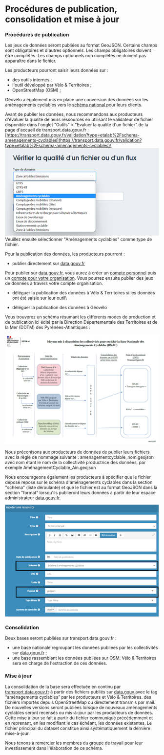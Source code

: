 # Procédures de publication, consolidation et mise à jour

### Procédures de publication&#x20;

Les jeux de données seront publiées au format GeoJSON. Certains champs sont obligatoires et d'autres optionnels. Les champs obligatoires doivent être complétés. Les champs optionnels non complétés ne doivent pas apparaître dans le fichier.&#x20;

Les producteurs pourront saisir leurs données sur :&#x20;

* des outils internes ;&#x20;
* l'outil développé par Vélo & Territoires ;
* OpenStreetMap (OSM) ;&#x20;

Géovélo a également mis en place une conversion des données sur les aménagements cyclables vers le s[chéma national ](https://schema.data.gouv.fr/etalab/schema-amenagements-cyclables/latest.html)pour leurs clients.&#x20;

Avant de publier les données, nous recommandons aux producteurs d'évaluer la qualité de leurs ressources en utilisant le validateur de fichier disponible dans l'onglet "Outils" > "Evaluer la qualité d'un fichier" de la page d'accueil de transport.data.gouv.fr : [https://transport.data.gouv.fr/validation?type=etalab%2Fschema-amenagements-cyclables](https://transport.data.gouv.fr/validation?type=etalab%2Fschema-amenagements-cyclables)\
![](<../../.gitbook/assets/image (170) (1).png>)\
Veuillez ensuite sélectionner "Aménagements cyclables" comme type de fichier.&#x20;



Pour la publication des données, les producteurs pourront :

* publier directement sur [data.gouv.fr ](https://www.data.gouv.fr/fr/)

Pour publier sur [data.gouv.fr](https://www.data.gouv.fr/fr/), vous aurez à créer un [compte personnel](https://doc.data.gouv.fr/gestion-du-compte/creer-un-compte/) puis un [compte pour votre organisation](https://doc.data.gouv.fr/organisations/creer-une-organisation/). Vous pourrez ensuite publier des jeux de données à travers votre compte organisation.&#x20;

* déléguer la publication des données à Vélo & Territoires si les données ont été saisie sur leur outil\

* déléguer la publication des données à Géovélo

Vous trouverez un schéma résumant les différents modes de production et de publication ici édité par la Direction Départementale des Territoires et de la Mer (DDTM) des Pyrénées-Atlantiques :&#x20;

![](../../.gitbook/assets/schema-de-saisie-des-amenagements-cyclablesv3.png)

Nous préconisons aux producteurs de données de publier leurs fichiers avec la règle de nommage suivante : amenagementcyclable\_nom.geojson avec nom étant le nom de la collectivité productrice des données, par exemple AménagementCyclable\_Ain.geojson

Nous encourageons également les producteurs à spécifier que le fichier déposé repose sur le schéma d'aménagements cyclables dans la section "schéma" (liste déroulante) et que le fichier est au format GeoJSON dans la section "format" lorsqu'ils publieront leurs données à partir de leur espace administrateur [data.gouv.fr](https://www.data.gouv.fr/fr/).&#x20;

![](<../../.gitbook/assets/image (124).png>)

### Consolidation&#x20;

Deux bases seront publiées sur transport.data.gouv.fr :&#x20;

* une base nationale regroupant les données publiées par les collectivités sur [data.gouv.fr](https://www.data.gouv.fr/fr/) ;
* une base rassemblant les données publiées sur OSM. Vélo & Territoires sera en charge de l'extraction de ces données.&#x20;

### Mise à jour

La consolidation de la base sera effectuée en continu par [transport.data.gouv.fr](https://transport.data.gouv.fr/) à partir des fichiers publiés sur [data.gouv ](https://www.data.gouv.fr/fr/)avec le tag “aménagements cyclables” par les producteurs et Vélo & Territoires.  des fichiers importés depuis OpenStreetMap ou directement transmis par mail. De nouvelles versions seront publiées lorsque de nouveaux aménagements cyclables seront recensés ou mis-à-jour par les producteurs de données. Cette mise à jour se fait à partir du fichier communiqué précédemment et en reprenant, en les modifiant le cas échéant, les données existantes. Le fichier principal du dataset constitue ainsi systématiquement la dernière mise-à-jour.



Nous tenons à remercier les membres du groupe de travail pour leur investissement dans l'élaboration de ce schéma.
